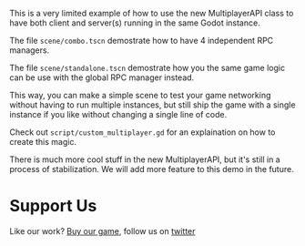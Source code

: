 This is a very limited example of how to use the new MultiplayerAPI class to have both client and server(s) running in the same Godot instance.

The file `scene/combo.tscn` demostrate how to have 4 independent RPC managers.

The file `scene/standalone.tscn` demostrate how you the same game logic can be use with the global RPC manager instead.

This way, you can make a simple scene to test your game networking without having to run multiple instances, but still ship the game with a single instance if you like without changing a single line of code.

Check out `script/custom_multiplayer.gd` for an explaination on how to create this magic.

There is much more cool stuff in the new MultiplayerAPI, but it's still in a process of stabilization. We will add more feature to this demo in the future.

Support Us
====

Like our work? [Buy our game](https://store.steampowered.com/app/679100/Aequitas_Orbis/), follow us on [twitter](https://twitter.com/aequitasorbis)
